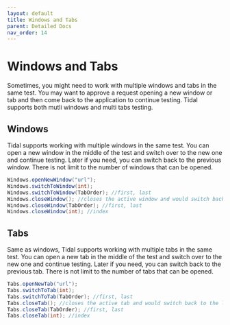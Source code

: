 ```yaml
---
layout: default
title: Windows and Tabs
parent: Detailed Docs
nav_order: 14
---
```


# Windows and Tabs

Sometimes, you might need to work with multiple windows and tabs in the same test. You may want to approve a
request opening a new window or tab and then come back to the application to continue testing. Tidal supports both
mutli windows and multi tabs testing. 

## Windows

Tidal supports working with multiple windows in the same test. You can open a new window in the middle of the test 
and switch over to the new one and continue testing. Later if you need, you can switch back to the previous window.
There is not limit to the number of windows that can be opened. 


```java
Windows.openNewWindow("url");
Windows.switchToWindow(int);
Windows.switchToWindow(TabOrder); //first, last
Windows.closeWindow(); //closes the active window and would switch back to the last window
Windows.closeWindow(TabOrder); //first, last
Windows.closeWindow(int); //index
```


## Tabs
Same as windows, Tidal supports working with multiple tabs in the same test. You can open a new tab in the middle of the test 
and switch over to the new one and continue testing. Later if you need, you can switch back to the previous tab.
There is not limit to the number of tabs that can be opened. 


```java
Tabs.openNewTab("url");
Tabs.switchToTab(int);
Tabs.switchToTab(TabOrder); //first, last
Tabs.closeTab(); //closes the active tab and would switch back to the last tab
Tabs.closeTab(TabOrder); //first, last
Tabs.closeTab(int); //index
```









